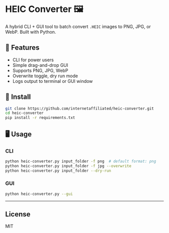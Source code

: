 # HEIC Converter 🖼️

A hybrid CLI + GUI tool to batch convert `.HEIC` images to PNG, JPG, or WebP. Built with Python.

## 🔧 Features

- CLI for power users
- Simple drag-and-drop GUI
- Supports PNG, JPG, WebP
- Overwrite toggle, dry run mode
- Logs output to terminal or GUI window

## 🚀 Install

```bash
git clone https://github.com/internetaffiliated/heic-converter.git
cd heic-converter
pip install -r requirements.txt
```

## 🖥️ Usage

### CLI

```bash
python heic-converter.py input_folder -f png  # default format: png
python heic-converter.py input_folder -f jpg --overwrite
python heic-converter.py input_folder --dry-run
```

### GUI

```bash
python heic-converter.py --gui
```

---

## License
MIT
